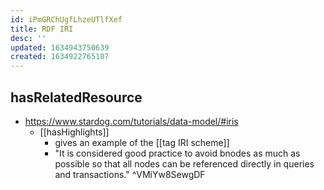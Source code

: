 ```yaml
---
id: iPmGRChUgfLhzeUTlfXef
title: RDF IRI
desc: ''
updated: 1634943750639
created: 1634922765107
---
```


## hasRelatedResource

- https://www.stardog.com/tutorials/data-model/#iris
  - [[hasHighlights]]
    - gives an example of the [[tag IRI scheme]]
    - "It is considered good practice to avoid bnodes as much as possible so that all nodes can be referenced directly in queries and transactions." ^VMiYw8SewgDF
